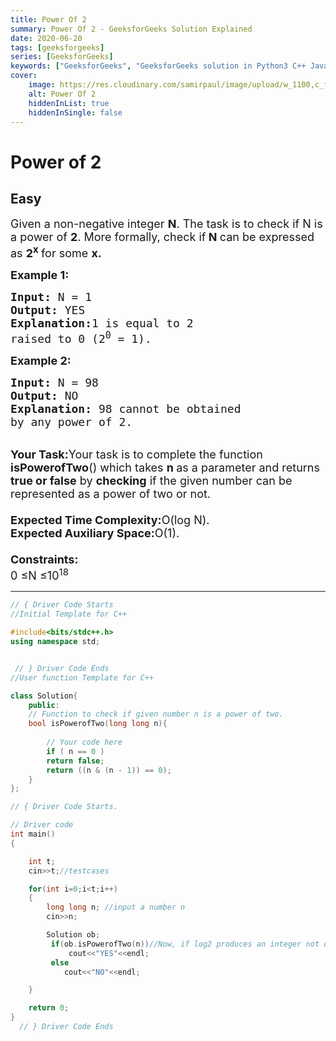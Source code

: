 ```yaml
---
title: Power Of 2
summary: Power Of 2 - GeeksforGeeks Solution Explained
date: 2020-06-20
tags: [geeksforgeeks]
series: [GeeksforGeeks]
keywords: ["GeeksforGeeks", "GeeksforGeeks solution in Python3 C++ Java", "Power Of 2 Solution Explained"]
cover:
    image: https://res.cloudinary.com/samirpaul/image/upload/w_1100,c_fit,co_rgb:FFFFFF,l_text:Arial_75_bold:Power Of 2 - Solution Explained/problem-solving.webp
    alt: Power Of 2
    hiddenInList: true
    hiddenInSingle: false
---
```



# Power of 2
## Easy
<div class="problem-statement">
                <p></p><p><span style="font-size:18px">Given a non-negative integer <strong>N</strong>. The task is to check if N is a power of <strong>2</strong>. More formally, check if<strong> N </strong>can be expressed as <strong>2<sup>x</sup> </strong>for some <strong>x.</strong></span></p>

<p><span style="font-size:18px"><strong>Example 1:</strong></span></p>

<pre><span style="font-size:18px"><strong>Input: </strong>N = 1
<strong>Output: </strong>YES
<strong>Explanation:</strong>1 is equal to 2 
raised to 0 (2<sup>0</sup> = 1).</span></pre>

<p><span style="font-size:18px"><strong>Example 2:</strong></span></p>

<pre><span style="font-size:18px"><strong>Input: </strong>N = 98
<strong>Output: </strong>NO
<strong>Explanation: </strong>98 cannot be obtained
by any power of 2.</span></pre>

<p><br>
<span style="font-size:18px"><strong>Your Task:</strong>Your task is to complete the function <strong>isPowerofTwo</strong>() which takes <strong>n </strong>as a parameter and returns <strong>true or false</strong> by <strong>checking</strong> if the given number can be represented as a power of two or not.<br>
<br>
<strong>Expected Time Complexity:</strong>O(log N).<br>
<strong>Expected Auxiliary Space:</strong>O(1).<br>
<br>
<strong>Constraints:</strong><br>
0 ≤N ≤10<sup>18</sup></span></p>
 <p></p>
            </div>

---




```cpp
// { Driver Code Starts
//Initial Template for C++

#include<bits/stdc++.h>
using namespace std;


 // } Driver Code Ends
//User function Template for C++

class Solution{
    public:
    // Function to check if given number n is a power of two.
    bool isPowerofTwo(long long n){
        
        // Your code here    
        if ( n == 0 )
        return false;
        return ((n & (n - 1)) == 0);
    }
};

// { Driver Code Starts.

// Driver code
int main()
{

    int t;
    cin>>t;//testcases

    for(int i=0;i<t;i++)
    {
        long long n; //input a number n
        cin>>n;

        Solution ob;
         if(ob.isPowerofTwo(n))//Now, if log2 produces an integer not decimal then we are sure raising 2 to this value
             cout<<"YES"<<endl;
         else
            cout<<"NO"<<endl;

    }

    return 0;
}
  // } Driver Code Ends
```
